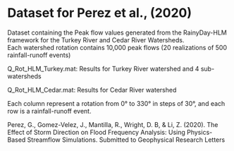 # Dataset for Perez et al., (2020) 

Dataset containing the Peak flow values generated from the RainyDay-HLM framework for the 
Turkey River and Cedar River Watersheds.  
Each watershed rotation contains 10,000 peak flows (20 realizations of 500 rainfall-runoff events)

Q_Rot_HLM_Turkey.mat: Results for Turkey River watershed and 4 sub-watersheds

Q_Rot_HLM_Cedar.mat: Results for Cedar River watershed

Each column represent a rotation from 0° to 330° in steps of 30°, and each row is a rainfall-runoff event.

Perez, G., Gomez-Velez, J., Mantilla, R., Wright, D. B, & Li, Z. (2020). The Effect of Storm Direction on Flood Frequency Analysis: Using Physics-Based Streamflow Simulations.
Submitted to Geophysical Research Letters
